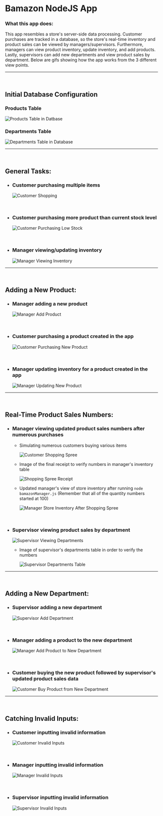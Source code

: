 # Bamazon NodeJS App

### What this app does:
This app resembles a store's server-side data processing. Customer purchases are tracked in a database, so the store's real-time inventory and product sales can be viewed by managers/supervisors. Furthermore, managers can view product inventory, update inventory, and add products. Lastly, supervisors can add new departments and view product sales by department. Below are gifs showing how the app works from the 3 different view points.

------------

&nbsp;

## Initial Database Configuration 

### Products Table 

![Products Table in Datbase](./images/fresh-products-table.png)

### Departments Table 

![Departments Table in Database](./images/fresh-departments-table.png)

---------

&nbsp;
&nbsp;

## General Tasks: 

* ### Customer purchasing multiple items

    ![Customer Shopping](./images/customer-base.gif)

&nbsp;

* ### Customer purchasing more product than current stock level

    ![Customer Purchasing Low Stock](./images/customer-out.gif)

&nbsp;

* ### Manager viewing/updating inventory

    ![Manager Viewing Inventory](./images/manager-low-add.gif)

--------- 

&nbsp;
&nbsp;

## Adding a New Product: 

* ### Manager adding a new product

    ![Manager Add Product](./images/manager-add-product.gif)

&nbsp;

* ### Customer purchasing a product created in the app

    ![Customer Purchasing New Product](./images/customer-new-product.gif)

&nbsp;

* ### Manager updating inventory for a product created in the app

    ![Manager Updating New Product](./images/manager-updating-new-product.gif)

--------- 

&nbsp;
&nbsp;

## Real-Time Product Sales Numbers: 

* ### Manager viewing updated product sales numbers after numerous purchases

    * Simulating numerous customers buying various items

        ![Customer Shopping Spree](./images/customer-shopping-spree.gif)

    * Image of the final receipt to verify numbers in manager's inventory table

        ![Shopping Spree Receipt](./images/shopping-spree-receipt.png)

    * Updated manager's view of store inventory after running `node bamazonManager.js` (Remember that all of the quantity numbers started at 100)

        ![Manager Store Inventory After Shopping Spree](./images/updated-product-sales.png)

&nbsp;

* ### Supervisor viewing product sales by department

    ![Supervisor Viewing Departments](./images/supervisor-base.gif)

    * Image of supervisor's departments table in order to verify the numbers

        ![Supervisor Departments Table](./images/dept-totals.png)

--------- 

&nbsp;
&nbsp;

## Adding a New Department: 

* ### Supervisor adding a new department

    ![Supervisor Add Department](./images/supervisor-new-dept.gif)

&nbsp;

* ### Manager adding a product to the new department 

    ![Manager Add Product to New Department](./images/manager-add-product-new-dept.gif)

&nbsp;

* ### Customer buying the new product followed by supervisor's updated product sales data

    ![Customer Buy Product from New Department](./images/customer-to-supe-flow.gif)

--------- 

&nbsp;
&nbsp;

## Catching Invalid Inputs:

* ### Customer inputting invalid information

    ![Customer Invalid Inputs](./images/customer-invalid.gif)

&nbsp;

* ### Manager inputting invalid information

    ![Manager Invalid Inputs](./images/manager-invalid.gif)

&nbsp;

* ### Supervisor inputting invalid information

    ![Supervisor Invalid Inputs](./images/supervisor-invalid.gif)

